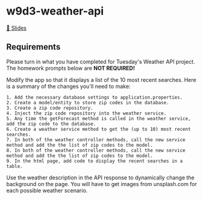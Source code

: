 # w9d3-weather-api

[🔗 Slides](https://techtalentsouth.slides.com/ttscurriculum/open-weather-api-java?token=wsT0wXR_)

## Requirements

Please turn in what you have completed for Tuesday's Weather API project. The homework prompts below are **NOT REQUIRED!**

Modify the app so that it displays a list of the 10 most recent searches. Here is a summary of the changes you'll need to make:

    1. Add the necessary database settings to application.properties.
    2. Create a model/entity to store zip codes in the database.
    3. Create a zip code repository.
    4. Inject the zip code repository into the weather service.
    5. Any time the getForecast method is called in the weather service, add the zip code to the database.
    6. Create a weather service method to get the (up to 10) most recent searches.
    7. In both of the weather controller methods, call the new service method and add the the list of zip codes to the model.
    8. In both of the weather controller methods, call the new service method and add the the list of zip codes to the model.
    9. In the html page, add code to display the recent searches in a table.

Use the weather description in the API response to dynamically change the background on the page. You will have to get images from unsplash.com for each possible weather scenario.
